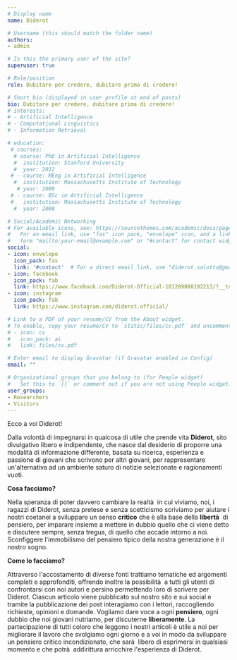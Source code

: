 ```yaml
---
# Display name
name: Diderot

# Username (this should match the folder name)
authors:
- admin

# Is this the primary user of the site?
superuser: true

# Role/position
role: Dubitare per credere, dubitare prima di credere!

# Short bio (displayed in user profile at end of posts)
bio: Dubitare per credere, dubitare prima di credere!
# interests:
# - Artificial Intelligence
# - Computational Linguistics 
# - Information Retrieval

# education:
 # courses:
  # course: PhD in Artificial Intelligence
  #  institution: Stanford University
  #  year: 2012
 # - course: MEng in Artificial Intelligence
  #  institution: Massachusetts Institute of Technology
   # year: 2009
 # - course: BSc in Artificial Intelligence
 #   institution: Massachusetts Institute of Technology
  #  year: 2008

# Social/Academic Networking
# For available icons, see: https://sourcethemes.com/academic/docs/page-builder/#icons
#   For an email link, use "fas" icon pack, "envelope" icon, and a link in the
#   form "mailto:your-email@example.com" or "#contact" for contact widget.
social:
- icon: envelope
  icon_pack: fas
  link: '#contact'  # For a direct email link, use "diderot.salotto@gmail.com".
- icon: facebook
  icon_pack: fab
  link: https://www.facebook.com/Diderot-Official-101209088192213/?__tn__=%2Cd-k-R&eid=ARCrRZk65zkYvNMFbZqzbgaXoNmc55L9o77kxM_srf_rdMbNS5qfhRBCt4GnBClz8BL8d1Wrv654-Uny
- icon: instagram
  icon_pack: fab
  link: https://www.instagram.com/diderot.official/

# Link to a PDF of your resume/CV from the About widget.
# To enable, copy your resume/CV to `static/files/cv.pdf` and uncomment the lines below.
# - icon: cv
#   icon_pack: ai
#   link: files/cv.pdf

# Enter email to display Gravatar (if Gravatar enabled in Config)
email: ""

# Organizational groups that you belong to (for People widget)
#   Set this to `[]` or comment out if you are not using People widget.
user_groups:
- Researchers
- Visitors
---
```


Ecco a voi Diderot!

Dalla volontà  di impegnarsi in qualcosa di utile che prende vita **Diderot**, sito divulgativo libero e indipendente, che nasce dal desiderio di proporre una modalità  di informazione differente, basata su ricerca, esperienza e passione di giovani che scrivono per altri giovani, per rappresentare un'alternativa ad un ambiente saturo di notizie selezionate e ragionamenti vuoti. 

**Cosa facciamo?**

Nella speranza di poter davvero cambiare la realtà  in cui viviamo, noi, i ragazzi di Diderot, senza pretese e senza scetticismo scriviamo per aiutare i nostri coetanei a sviluppare un senso **critico** che è alla base della **libertà**  di pensiero, per imparare insieme a mettere in dubbio quello che ci viene detto e discutere sempre, senza tregua, di quello che accade intorno a noi.
Sconfiggere l'immobilismo del pensiero tipico della nostra generazione è il nostro sogno.


**Come lo facciamo?**

Attraverso l'accostamento di diverse fonti trattiamo tematiche ed argomenti completi e approfonditi, offrendo inoltre la possibilità  a tutti gli utenti di confrontarsi con noi autori e persino permettendo loro di scrivere per Diderot.
Ciascun articolo viene pubblicato sul nostro sito e sui social e tramite la pubblicazione dei post interagiamo con i lettori, raccogliendo richieste, opinioni e domande.
Vogliamo dare voce a ogni **pensiero**, ogni dubbio che noi giovani nutriamo, per discuterne **liberamente**.
La partecipazione di tutti coloro che leggono i nostri articoli è utile a noi per migliorare il lavoro che svolgiamo ogni giorno e a voi in modo da sviluppare un pensiero critico incondizionato, che sarà  libero di esprimersi in qualsiasi momento e che potrà  addirittura arricchire l'esperienza di Diderot.

